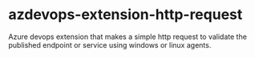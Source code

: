 # azdevops-extension-http-request
Azure devops extension that makes a simple http request to validate the published endpoint or service using windows or linux agents.
